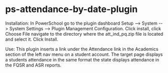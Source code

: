 # ps-attendance-by-date-plugin
Installation: In PowerSchool go to the plugin dashboard Setup --> System --> System Settings --> Plugin Management Configuration. Click install, click Choose File navigate to the directory where the att_ind_pq.zip file is located and select it. Click Install.

Use: This plugin inserts a link under the Attendance link in the Academics section of the left nav menu on a student account. The target page displays a students attendance in the same format the state displays attendance in the FQSR and ASR reports.
